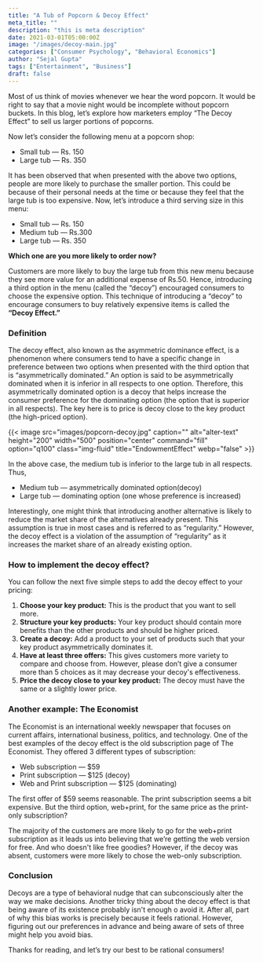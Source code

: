 ```yaml
---
title: "A Tub of Popcorn & Decoy Effect"
meta_title: ""
description: "this is meta description"
date: 2021-03-01T05:00:00Z
image: "/images/decoy-main.jpg"
categories: ["Consumer Psychology", "Behavioral Economics"]
author: "Sejal Gupta"
tags: ["Entertainment", "Business"]
draft: false
---
```


Most of us think of movies whenever we hear the word popcorn. It would be right to say that a movie night would be incomplete without popcorn buckets. In this blog, let’s explore how marketers employ “The Decoy Effect” to sell us larger portions of popcorns.

Now let’s consider the following menu at a popcorn shop:

* Small tub — Rs. 150
* Large tub — Rs. 350

It has been observed that when presented with the above two options, people are more likely to purchase the smaller portion. This could be because of their personal needs at the time or because they feel that the large tub is too expensive. Now, let’s introduce a third serving size in this menu:

* Small tub — Rs. 150
* Medium tub — Rs.300
* Large tub — Rs. 350

**Which one are you more likely to order now?**

Customers are more likely to buy the large tub from this new menu because they see more value for an additional expense of Rs.50. Hence, introducing a third option in the menu (called the “decoy”) encouraged consumers to choose the expensive option. This technique of introducing a “decoy” to encourage consumers to buy relatively expensive items is called the **“Decoy Effect.”**

### Definition

The decoy effect, also known as the asymmetric dominance effect, is a phenomenon where consumers tend to have a specific change in preference between two options when presented with the third option that is “asymmetrically dominated.” An option is said to be asymmetrically dominated when it is inferior in all respects to one option. Therefore, this asymmetrically dominated option is a decoy that helps increase the consumer preference for the dominating option (the option that is superior in all respects). The key here is to price is decoy close to the key product (the high-priced option). 

{{< image src="images/popcorn-decoy.jpg" caption="" alt="alter-text" height="200" width="500" position="center" command="fill" option="q100" class="img-fluid" title="EndowmentEffect"  webp="false" >}}


In the above case, the medium tub is inferior to the large tub in all respects. Thus,

* Medium tub — asymmetrically dominated option(decoy)
* Large tub — dominating option (one whose preference is increased)

Interestingly, one might think that introducing another alternative is likely to reduce the market share of the alternatives already present. This assumption is true in most cases and is referred to as “regularity.” However, the decoy effect is a violation of the assumption of “regularity” as it increases the market share of an already existing option.

### How to implement the decoy effect?

You can follow the next five simple steps to add the decoy effect to your pricing:

1. **Choose your key product:** This is the product that you want to sell more.
2. **Structure your key products:** Your key product should contain more benefits than the other products and should be higher priced.
3. **Create a decoy:** Add a product to your set of products such that your key product asymmetrically dominates it.
4. **Have at least three offers:** This gives customers more variety to compare and choose from. However, please don’t give a consumer more than 5 choices as it may decrease your decoy's effectiveness.
5. **Price the decoy close to your key product:** The decoy must have the same or a slightly lower price.

### Another example: The Economist 

The Economist is an international weekly newspaper that focuses on current affairs, international business, politics, and technology. One of the best examples of the decoy effect is the old subscription page of The Economist. They offered 3 different types of subscription:

* Web subscription — $59
* Print subscription — $125 (decoy)
* Web and Print subscription — $125 (dominating)

The first offer of $59 seems reasonable. The print subscription seems a bit expensive. 
But the third option, web+print, for the same price as the print-only subscription?

The majority of the customers are more likely to go for the web+print subscription as it leads us into believing that we’re getting the web version for free. And who doesn't like free goodies? However, if the decoy was absent, customers were more likely to chose the web-only subscription.

### Conclusion 

Decoys are a type of behavioral nudge that can subconsciously alter the way we make decisions. Another tricky thing about the decoy effect is that being aware of its existence probably isn't enough o avoid it. After all, part of why this bias works is precisely because it feels rational. However, figuring out our preferences in advance and being aware of sets of three might help you avoid bias.

Thanks for reading, and let’s try our best to be rational consumers!